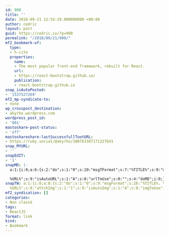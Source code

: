 ```yaml
---
id: 900
title: ''
date: 2018-09-21 12:54:29.000000000 +00:00
author: cedric
layout: post
guid: https://cedric.io/?p=900
permalink: "/2018/09/21/900/"
mf2_bookmark-of:
  type:
  - h-cite
  properties:
    name:
    - The most popular front-end framework, rebuilt for React.
    url:
    - https://react-bootstrap.github.io/
    publication:
    - react-bootstrap.github.io
snap_isAutoPosted:
- '1537527269'
mf2_mp-syndicate-to:
- none
wp_crosspost_destination:
- akyrho.wordpress.com
wordpress_post_id:
- '861'
mastoshare-post-status:
- 'off'
mastoshareshare-lastSuccessfullTootURL:
- https://ruby.social/@akyrho/100763387171227641
snap_MYURL:
- ''
snapEdIT:
- '1'
snapMD: |-
  a:1:{i:0;a:6:{s:2:"do";s:1:"0";s:10:"msgTFormat";s:7:"%TITLE%";s:9:"msgFormat";s:19:"%FULLTEXT%

  %URL%";s:9:"isAutoURL";s:1:"A";s:8:"urlToUse";s:0:"";s:4:"doMD";i:0;}}"
snapTW: a:1:{i:0;a:8:{s:2:"do";s:1:"0";s:9:"msgFormat";s:26:"%TITLE%. %EXCERPT% -
  %URL%";s:8:"attchImg";s:1:"1";s:9:"isAutoImg";s:1:"A";s:8:"imgToUse";s:0:"";s:9:"isAutoURL";s:1:"A";s:8:"urlToUse";s:0:"";s:4:"doTW";i:0;}}
mf2_syndication: []
categories:
- Non classé
tags:
- ReactJS
format: link
kind:
- Bookmark
---
```

